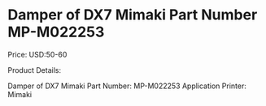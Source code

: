 # Damper of DX7 Mimaki Part Number MP-M022253

Price: USD:50-60

Product Details:

Damper of DX7 Mimaki
Part Number: MP-M022253
Application Printer:
Mimaki